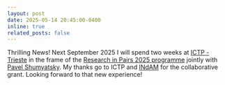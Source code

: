 ```yaml
---
layout: post
date: 2025-05-14 20:45:00-0400
inline: true
related_posts: false
---
```


Thrilling News! Next September 2025 I will spend two weeks at [ICTP - Trieste](https://www.ictp.it) in the frame of the [Research in Pairs 2025 programme](https://www.ictp.it/opportunity/ictp-indam-collaborative-grants-and-research-pairs-2025-0) jointly with [Pavel Shumyatsky](https://mat.unb.br/index.php/pessoas/docentes/57-pavel-shumyatsky). My thanks go to ICTP and [INdAM](https://www.altamatematica.it) for the collaborative grant. Looking forward to that new experience!